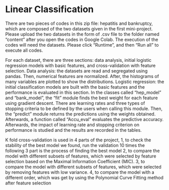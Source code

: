 # Linear Classification
There are two pieces of codes in this zip file: hepatitis and bankruptcy, which are composed of the two datasets given in the first mini-project. Please upload the two datasets in the form of .csv file to the folder named “content” after you open the codes in Google Colab. The execution of the codes will need the datasets. Please click “Runtime”, and then “Run all” to execute all codes.

For each dataset, there are three sections: data analysis, initial logistic regression models with basic features, and cross-validation with feature selection.
Data analysis: the datasets are read and segregated using pandas. Then, numerical features are normalized. After, the histograms of many variables are plotted to show the distributions.
Logistic regression: the initial classification models are built with the basic features and the performance is evaluated in this section. In the classes called “hep_model” and “bank_model”, the “fit” module finds the best weight for each feature using gradient descent. There are learning rates and three types of stopping criteria to be defined by the users when calling this module. Then, the “predict” module returns the predictions using the weights obtained. Afterwards, a function called “Accu_eval” evaluates the predictive accuracy. Afterwards, the impact of learning rate and stopping criterion on performance is studied and the results are recorded in the tables.

K fold cross-validation is used in 4 parts of the project,
1, to check the stability of the best model we found, run the validation 10 times 
the following 3 part is the process of finding the best model
2, to compare the model with different subsets of features, which were selected by feature selection based on the Maximal Information Coefficient (MIC).
3, to compare the model with different subsets of features, which were selected by removing features with low variance.
4, to compare the model with a different order, which was get by using the Polynomial Curve Fitting method after feature selection


